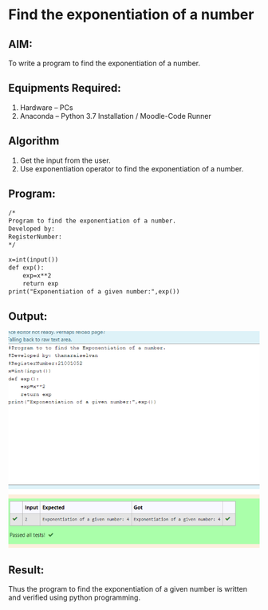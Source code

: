 # Find the exponentiation of a number

## AIM:
To write a program to find the exponentiation of a number.

## Equipments Required:
1. Hardware – PCs
2. Anaconda – Python 3.7 Installation / Moodle-Code Runner

## Algorithm
1. Get the input from the user.
2. Use exponentiation operator to find the exponentiation of a number.

## Program:
```
/*
Program to find the exponentiation of a number.
Developed by: 
RegisterNumber: 
*/
```
```
x=int(input())
def exp():
    exp=x**2
    return exp
print("Exponentiation of a given number:",exp())
```

## Output:
![exponentiation of a number](tham.png)


## Result:
Thus the program to find the exponentiation of a given number is written and verified using python programming.
